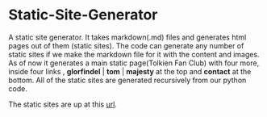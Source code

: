 # Static-Site-Generator

A static site generator. It takes markdown(.md) files and generates html pages out of them (static sites).
The code can generate any number of static sites if we make the markdown file for it with the content and images.
As of now it generates a main static page(Tolkien Fan Club) with four more, inside four links , **glorfindel** | **tom** | **majesty** at the top and **contact** at the bottom.
All of the static sites are generated recursively from our python code.

The static sites are up at this [url](https://anastasis-loukas.github.io/Static-Site-Generator/).
